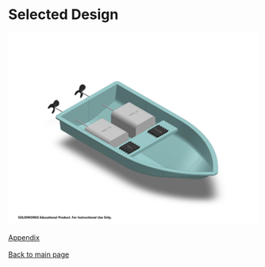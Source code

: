 # Selected Design

![JPG Image](docs/306_BoatModel-1.png)

[Appendix](./appendix.md)<br><br>
[Back to main page](./index.md)
